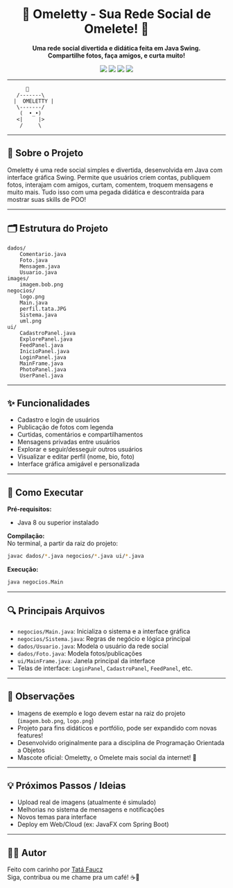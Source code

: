 <h1 align="center">🍳 Omeletty - Sua Rede Social de Omelete! 🥚</h1>

<p align="center">
  <b>Uma rede social divertida e didática feita em Java Swing.<br>
  Compartilhe fotos, faça amigos, e curta muito!</b>
</p>

<p align="center">
  <img src="https://img.shields.io/badge/Java-ED8B00?style=flat&logo=java&logoColor=white"/>
  <img src="https://img.shields.io/badge/Swing-GUI-blue"/>
  <img src="https://img.shields.io/badge/Projeto-Portfólio-success"/>
  <img src="https://img.shields.io/badge/PRs-Bem%20Vindos-green"/>
</p>

---

```
      🍳
   /-------\
  |  OMELETTY |
   \-------/
    (  •_•)
   <|     |>
    /     \
```

---

## 🥚 Sobre o Projeto

Omeletty é uma rede social simples e divertida, desenvolvida em Java com interface gráfica Swing. Permite que usuários criem contas, publiquem fotos, interajam com amigos, curtam, comentem, troquem mensagens e muito mais. Tudo isso com uma pegada didática e descontraída para mostrar suas skills de POO!

---

## 🗂️ Estrutura do Projeto

```
dados/
    Comentario.java
    Foto.java
    Mensagem.java
    Usuario.java
images/
    imagem.bob.png
negocios/
    logo.png
    Main.java
    perfil.tata.JPG
    Sistema.java
    uml.png
ui/
    CadastroPanel.java
    ExplorePanel.java
    FeedPanel.java
    InicioPanel.java
    LoginPanel.java
    MainFrame.java
    PhotoPanel.java
    UserPanel.java
```

---

## ✨ Funcionalidades

- Cadastro e login de usuários
- Publicação de fotos com legenda
- Curtidas, comentários e compartilhamentos
- Mensagens privadas entre usuários
- Explorar e seguir/desseguir outros usuários
- Visualizar e editar perfil (nome, bio, foto)
- Interface gráfica amigável e personalizada

---

## 🚀 Como Executar

**Pré-requisitos:**  
- Java 8 ou superior instalado

**Compilação:**  
No terminal, a partir da raiz do projeto:
```sh
javac dados/*.java negocios/*.java ui/*.java
```

**Execução:**  
```sh
java negocios.Main
```

---

## 🔍 Principais Arquivos

- `negocios/Main.java`: Inicializa o sistema e a interface gráfica
- `negocios/Sistema.java`: Regras de negócio e lógica principal
- `dados/Usuario.java`: Modela o usuário da rede social
- `dados/Foto.java`: Modela fotos/publicações
- `ui/MainFrame.java`: Janela principal da interface
- Telas de interface: `LoginPanel`, `CadastroPanel`, `FeedPanel`, etc.

---

## 🤔 Observações

- Imagens de exemplo e logo devem estar na raiz do projeto (`imagem.bob.png`, `logo.png`)
- Projeto para fins didáticos e portfólio, pode ser expandido com novas features!
- Desenvolvido originalmente para a disciplina de Programação Orientada a Objetos
- Mascote oficial: Omeletty, o Omelete mais social da internet! 🍳

---

## 💡 Próximos Passos / Ideias

- Upload real de imagens (atualmente é simulado)
- Melhorias no sistema de mensagens e notificações
- Novos temas para interface
- Deploy em Web/Cloud (ex: JavaFX com Spring Boot)

---

## 👩‍💻 Autor

Feito com carinho por [Tatá Faucz](https://github.com/tataFaucz)  
Siga, contribua ou me chame pra um café! ☕🥚
